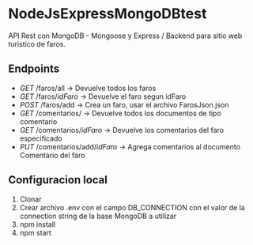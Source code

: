# NodeJsExpressMongoDBtest

API Rest con MongoDB - Mongoose y Express / Backend para sitio web turistico de faros.

## Endpoints
- *GET* /faros/all -> Devuelve todos los faros
- *GET* /faros/$idFaro$ -> Devuelve el faro segun idFaro
- *POST* /faros/add -> Crea un faro, usar el archivo FarosJson.json
- *GET* /comentarios/ -> Devuelve todos los documentos de tipo comentario
- *GET* /comentarios/$idFaro$ -> Devuelve los comentarios del faro especificado
- *PUT* /comentarios/add/$idFaro$ -> Agrega comentarios al documento Comentario del faro

## Configuracion local
1. Clonar
2. Crear archivo .env con el campo DB_CONNECTION con el valor de la connection string de la base MongoDB a utilizar
3. npm install
4. npm start
